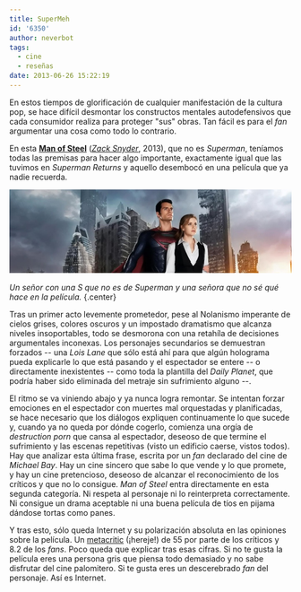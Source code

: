 ```yaml
---
title: SuperMeh
id: '6350'
author: neverbot
tags:
  - cine
  - reseñas
date: 2013-06-26 15:22:19
---
```


En estos tiempos de glorificación de cualquier manifestación de la cultura pop, se hace difícil desmontar los constructos mentales autodefensivos que cada consumidor realiza para proteger "sus" obras. Tan fácil es para el _fan_ argumentar una cosa como todo lo contrario.

En esta [**Man of Steel**](http://www.imdb.com/title/tt0770828/) ([_Zack Snyder_](http://www.imdb.com/name/nm0811583/), 2013), que no es _Superman_, teníamos todas las premisas para hacer algo importante, exactamente igual que las tuvimos en _Superman Returns_ y aquello desembocó en una película que ya nadie recuerda.

![Man of Steel](./supermeh/man_of_steel.jpg)

_Un señor con una S que no es de Superman y una señora que no sé qué hace en la película._ {.center}

Tras un primer acto levemente prometedor, pese al Nolanismo imperante de cielos grises, colores oscuros y un impostado dramatismo que alcanza niveles insoportables, todo se desmorona con una retahíla de decisiones argumentales inconexas. Los personajes secundarios se demuestran forzados -- una _Lois Lane_ que sólo está ahí para que algún holograma pueda explicarle lo que está pasando y el espectador se entere -- o directamente inexistentes -- como toda la plantilla del _Daily Planet_, que podría haber sido eliminada del metraje sin sufrimiento alguno --.

El ritmo se va viniendo abajo y ya nunca logra remontar. Se intentan forzar emociones en el espectador con muertes mal orquestadas y planificadas, se hace necesario que los diálogos expliquen continuamente lo que sucede y, cuando ya no queda por dónde cogerlo, comienza una orgía de _destruction porn_ que cansa al espectador, deseoso de que termine el sufrimiento y las escenas repetitivas (visto un edificio caerse, vistos todos). Hay que analizar esta última frase, escrita por un _fan_ declarado del cine de _Michael Bay_. Hay un cine sincero que sabe lo que vende y lo que promete, y hay un cine pretencioso, deseoso de alcanzar el reconocimiento de los críticos y que no lo consigue. _Man of Steel_ entra directamente en esta segunda categoría. Ni respeta al personaje ni lo reinterpreta correctamente. Ni consigue un drama aceptable ni una buena película de tíos en pijama dándose tortas como panes.

Y tras esto, sólo queda Internet y su polarización absoluta en las opiniones sobre la película. Un [metacritic](http://www.metacritic.com/movie/man-of-steel) (¡hereje!) de 55 por parte de los críticos y 8.2 de los _fans_. Poco queda que explicar tras esas cifras. Si no te gusta la película eres una persona gris que piensa todo demasiado y no sabe disfrutar del cine palomitero. Si te gusta eres un descerebrado _fan_ del personaje. Así es Internet.